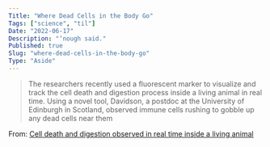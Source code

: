```yaml
---
Title: "Where Dead Cells in the Body Go"
Tags: ["science", "til"]
Date: "2022-06-17"
Description: "‘nough said."
Published: true
Slug: "where-dead-cells-in-the-body-go"
Type: "Aside"
---
```

> The researchers recently used a fluorescent marker to visualize and track the cell death and digestion process inside a living animal in real time. Using a novel tool, Davidson, a postdoc at the University of Edinburgh in Scotland, observed immune cells rushing to gobble up any dead cells near them

From: [Cell death and digestion observed in real time inside a living animal](https://www.pnas.org/post/journal-club/cell-death-and-digestion-observed-real-time-inside-living-animal)
